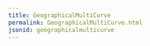 ```yaml
---
title: GeographicalMultiCurve
permalink: GeographicalMultiCurve.html
jsonid: geographicalmulticurve
---
```


